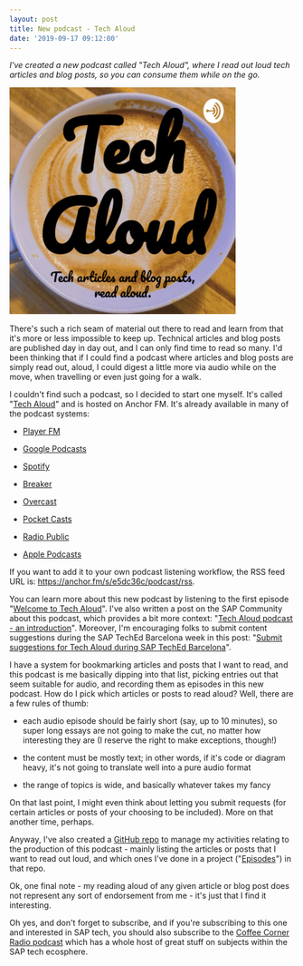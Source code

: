 ```yaml
---
layout: post
title: New podcast - Tech Aloud
date: '2019-09-17 09:12:00'
---
```


_I've created a new podcast called "Tech Aloud", where I read out loud tech articles and blog posts, so you can consume them while on the go._

[![Tech Aloud logo](/content/images/2019/09/tech-aloud.jpeg)](https://anchor.fm/tech-aloud)

There's such a rich seam of material out there to read and learn from that it's more or less impossible to keep up. Technical articles and blog posts are published day in day out, and I can only find time to read so many. I'd been thinking that if I could find a podcast where articles and blog posts are simply read out, aloud, I could digest a little more via audio while on the move, when travelling or even just going for a walk.

I couldn't find such a podcast, so I decided to start one myself. It's called "[Tech Aloud](https://anchor.fm/tech-aloud)" and is hosted on Anchor FM. It's already available in many of the podcast systems:

- [Player FM](https://player.fm/series/tech-aloud)

- [Google Podcasts](https://podcasts.google.com/?feed=aHR0cHM6Ly9hbmNob3IuZm0vcy9lNWRjMzZjL3BvZGNhc3QvcnNz)

- [Spotify](https://open.spotify.com/show/5l4AR3Q3HKZEpE7x9j0tdJ)

- [Breaker](https://www.breaker.audio/tech-aloud)

- [Overcast](https://overcast.fm/itunes1480329467/tech-aloud)

- [Pocket Casts](https://pca.st/kyepz7uy)

- [Radio Public](https://radiopublic.com/tech-aloud-6N3Nrw)

- [Apple Podcasts](https://podcasts.apple.com/gb/podcast/tech-aloud/id1480329467)

If you want to add it to your own podcast listening workflow, the RSS feed URL is: <https://anchor.fm/s/e5dc36c/podcast/rss>.

You can learn more about this new podcast by listening to the first episode "[Welcome to Tech Aloud](https://anchor.fm/tech-aloud/episodes/Welcome-to-Tech-Aloud-e5ddsh)". I've also written a post on the SAP Community about this podcast, which provides a bit more context: "[Tech Aloud podcast - an introduction](https://blogs.sap.com/2019/09/18/tech-aloud-podcast-an-introduction/)". Moreover, I'm encouraging folks to submit content suggestions during the SAP TechEd Barcelona week in this post: "[Submit suggestions for Tech Aloud during SAP TechEd Barcelona](https://blogs.sap.com/2019/10/04/submit-suggestions-for-tech-aloud-during-sap-teched-barcelona/)".

I have a system for bookmarking articles and posts that I want to read, and this podcast is me basically dipping into that list, picking entries out that seem suitable for audio, and recording them as episodes in this new podcast. How do I pick which articles or posts to read aloud? Well, there are a few rules of thumb:

- each audio episode should be fairly short (say, up to 10 minutes), so super long essays are not going to make the cut, no matter how interesting they are (I reserve the right to make exceptions, though!)

- the content must be mostly text; in other words, if it's code or diagram heavy, it's not going to translate well into a pure audio format

- the range of topics is wide, and basically whatever takes my fancy

On that last point, I might even think about letting you submit requests (for certain articles or posts of your choosing to be included). More on that another time, perhaps.

Anyway, I've also created a [GitHub repo](https://github.com/qmacro/tech-aloud) to manage my activities relating to the production of this podcast - mainly listing the articles or posts that I want to read out loud, and which ones I've done in a project ("[Episodes](https://github.com/qmacro/tech-aloud/projects/1)") in that repo.

Ok, one final note - my reading aloud of any given article or blog post does not represent any sort of endorsement from me - it's just that I find it interesting.

Oh yes, and don't forget to subscribe, and if you're subscribing to this one and interested in SAP tech, you should also subscribe to the [Coffee Corner Radio podcast](https://anchor.fm/sap-community-podcast) which has a whole host of great stuff on subjects within the SAP tech ecosphere.
